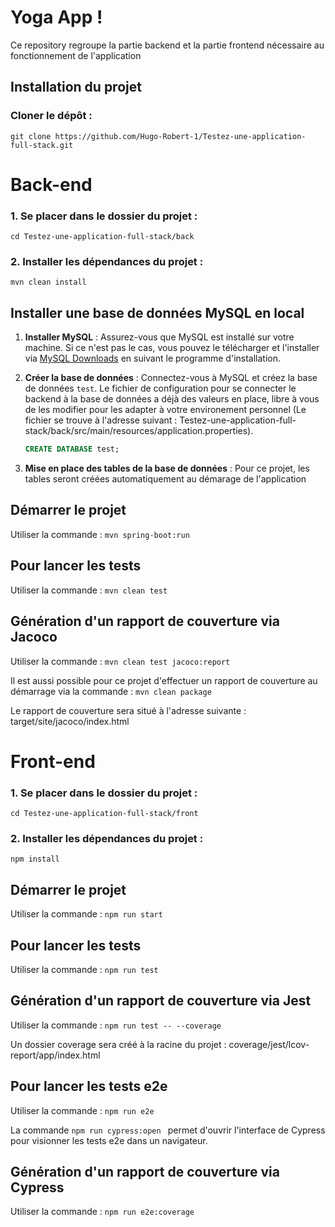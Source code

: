 # Yoga App !

Ce repository regroupe la partie backend et la partie frontend nécessaire au fonctionnement de l'application

## Installation du projet
### Cloner le dépôt :
  ```git clone https://github.com/Hugo-Robert-1/Testez-une-application-full-stack.git ```

# Back-end
 ### 1. Se placer dans le dossier du projet :
  ```cd Testez-une-application-full-stack/back```
 ### 2. Installer les dépendances du projet :
  ``mvn clean install ``

## Installer une base de données MySQL en local
 1. **Installer MySQL** : Assurez-vous que MySQL est installé sur votre machine. Si ce n'est pas le cas, vous pouvez le télécharger et l'installer via [MySQL Downloads](https://dev.mysql.com/downloads/) en suivant le programme d'installation.

 2. **Créer la base de données** : Connectez-vous à MySQL et créez la base de données `test`. Le fichier de configuration pour se connecter le backend à la base de données a déjà des valeurs en place, libre à vous de les modifier pour les adapter à votre environement personnel (Le fichier se trouve à l'adresse suivant : Testez-une-application-full-stack/back/src/main/resources/application.properties).

    ```sql
    CREATE DATABASE test;
    ```
 
 3. **Mise en place des tables de la base de données** : Pour ce projet, les tables seront créées automatiquement au démarage de l'application 

## Démarrer le projet
 Utiliser la commande : `` mvn spring-boot:run ``

## Pour lancer les tests 
 Utiliser la commande : `` mvn clean test ``

## Génération d'un rapport de couverture via Jacoco 
 Utiliser la commande : `` mvn clean test jacoco:report ``

 Il est aussi possible pour ce projet d'effectuer un rapport de couverture au démarrage via la commande : `` mvn clean package `` 

 Le rapport de couverture sera situé à l'adresse suivante : target/site/jacoco/index.html

# Front-end
 ### 1. Se placer dans le dossier du projet :
  ```cd Testez-une-application-full-stack/front```
 ### 2. Installer les dépendances du projet :
  ``npm install ``

## Démarrer le projet
 Utiliser la commande : `` npm run start ``

## Pour lancer les tests 
 Utiliser la commande : `` npm run test ``

## Génération d'un rapport de couverture via Jest 
 Utiliser la commande : ``npm run test -- --coverage ``

Un dossier coverage sera créé à la racine du projet : coverage/jest/lcov-report/app/index.html

## Pour lancer les tests e2e
 Utiliser la commande : `` npm run e2e ``

 La commande ``npm run cypress:open `` permet d'ouvrir l'interface de Cypress pour visionner les tests e2e dans un navigateur.

## Génération d'un rapport de couverture via Cypress 
 Utiliser la commande : `` npm run e2e:coverage ``
